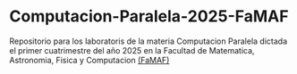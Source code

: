 # Computacion-Paralela-2025-FaMAF
Repositorio para los laboratoris de la materia Computacion Paralela dictada el primer cuatrimestre del año 2025 en la Facultad de Matematica, Astronomia, Fisica y Computacion [(FaMAF)](https://www.famaf.unc.edu.ar/) 

